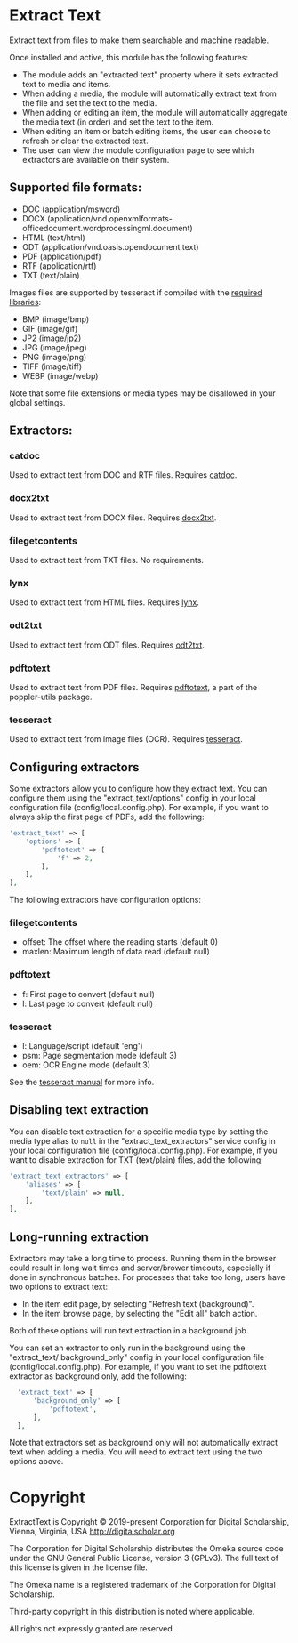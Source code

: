 # Extract Text

Extract text from files to make them searchable and machine readable.

Once installed and active, this module has the following features:

- The module adds an "extracted text" property where it sets extracted text to
  media and items.
- When adding a media, the module will automatically extract text from the file
  and set the text to the media.
- When adding or editing an item, the module will automatically aggregate the
  media text (in order) and set the text to the item.
- When editing an item or batch editing items, the user can choose to refresh or
  clear the extracted text.
- The user can view the module configuration page to see which extractors are
  available on their system.

## Supported file formats:

- DOC (application/msword)
- DOCX (application/vnd.openxmlformats-officedocument.wordprocessingml.document)
- HTML (text/html)
- ODT (application/vnd.oasis.opendocument.text)
- PDF (application/pdf)
- RTF (application/rtf)
- TXT (text/plain)

Images files are supported by tesseract if compiled with the [required libraries](https://tesseract-ocr.github.io/tessdoc/InputFormats.html):

- BMP (image/bmp)
- GIF (image/gif)
- JP2 (image/jp2)
- JPG (image/jpeg)
- PNG (image/png)
- TIFF (image/tiff)
- WEBP (image/webp)

Note that some file extensions or media types may be disallowed in your global
settings.

## Extractors:

### catdoc

Used to extract text from DOC and RTF files. Requires [catdoc](https://linux.die.net/man/1/catdoc).

### docx2txt

Used to extract text from DOCX files. Requires [docx2txt](http://docx2txt.sourceforge.net/).

### filegetcontents

Used to extract text from TXT files. No requirements.

### lynx

Used to extract text from HTML files. Requires [lynx](https://linux.die.net/man/1/lynx).

### odt2txt

Used to extract text from ODT files. Requires [odt2txt](https://linux.die.net/man/1/odt2txt).

### pdftotext

Used to extract text from PDF files. Requires [pdftotext](https://linux.die.net/man/1/pdftotext),
a part of the poppler-utils package.

### tesseract

Used to extract text from image files (OCR). Requires [tesseract](https://tesseract-ocr.github.io/tessdoc/Command-Line-Usage.html).

## Configuring extractors

Some extractors allow you to configure how they extract text. You can configure
them using the "extract_text/options" config in your local configuration file
(config/local.config.php). For example, if you want to always skip the first page
of PDFs, add the following:

```php
'extract_text' => [
    'options' => [
        'pdftotext' => [
            'f' => 2,
        ],
    ],
],
```

The following extractors have configuration options:

### filegetcontents

- offset: The offset where the reading starts (default 0)
- maxlen: Maximum length of data read (default null)

### pdftotext

- f: First page to convert (default null)
- l: Last page to convert (default null)

### tesseract

- l: Language/script (default 'eng')
- psm: Page segmentation mode (default 3)
- oem: OCR Engine mode (default 3)

See the [tesseract manual](https://github.com/tesseract-ocr/tesseract/blob/main/doc/tesseract.1.asc) for more info.

## Disabling text extraction

You can disable text extraction for a specific media type by setting the media
type alias to `null` in the "extract_text_extractors" service config in your
local configuration file (config/local.config.php). For example, if you want to
disable extraction for TXT (text/plain) files, add the following:

```php
'extract_text_extractors' => [
    'aliases' => [
        'text/plain' => null,
    ],
],
```

## Long-running extraction

Extractors may take a long time to process. Running them in the browser could result
in long wait times and server/brower timeouts, especially if done in synchronous
batches. For processes that take too long, users have two options to extract text:

- In the item edit page, by selecting "Refresh text (background)".
- In the item browse page, by selecting the "Edit all" batch action.

Both of these options will run text extraction in a background job.

You can set an extractor to only run in the background using the "extract_text/
background_only" config in your local configuration file (config/local.config.php).
For example, if you want to set the pdftotext extractor as background only, add
the following:

```php
  'extract_text' => [
      'background_only' => [
          'pdftotext',
      ],
  ],
```

Note that extractors set as background only will not automatically extract text
when adding a media. You will need to extract text using the two options above.

# Copyright

ExtractText is Copyright © 2019-present Corporation for Digital Scholarship, Vienna, Virginia, USA http://digitalscholar.org

The Corporation for Digital Scholarship distributes the Omeka source code
under the GNU General Public License, version 3 (GPLv3). The full text
of this license is given in the license file.

The Omeka name is a registered trademark of the Corporation for Digital Scholarship.

Third-party copyright in this distribution is noted where applicable.

All rights not expressly granted are reserved.
